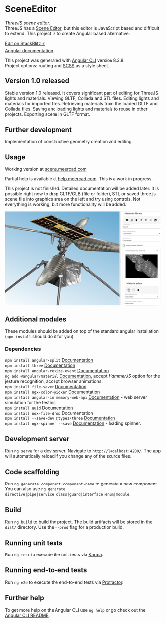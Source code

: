 # SceneEditor

*ThreeJS scene editor.*  
ThreeJS has a [Scene Editor](https://threejs.org/editor/), but this editor is JavaScript based and difficult to extend. This project is to create Angular based alternative.

[Edit on StackBlitz ⚡️](https://stackblitz.com/github/VJigouline/SceneEditor)  
[Angular documentation](https://angular.io/docs)

This project was generated with [Angular CLI](https://github.com/angular/angular-cli) version 8.3.8.  
Project options: routing and [SCSS](https://sass-lang.com/documentation) as a style sheet.

## Version 1.0 released

Stable version 1.0 released. It covers significant part of editing for ThreeJS lights and materials. Viewing GLTF, Collada and STL files. Editing lights and materials for imported files. Retrieving materials from the loaded GLTF and Collada files. Saving and loading lights and materials to reuse in other projects. Exporting scene in GLTF format.

## Further development
Implementation of constructive geometry creation and editing.

## Usage
Working version at [scene.meercad.com](http://scene.meercad.com)

Partial help is available at [help.meercad.com](https://help.meercad.com). This is a work in progress.

This project is not finished. Detailed documentation will be added later.
It is possible right now to drop GLTF/GLB (file or folder), STL or saved three.js scene file into graphics area on the left and try using controls. Not everything is working, but more functionality will be added.

![Scene](Images/Scene2.png)

## Additional modules

These modules should be added on top of the standard angular installation (`npm install` should do it for you)

### Dependencies

`npm install angular-split` [Documentation](https://bertrandg.github.io/angular-split/#/documentation)  
`npm install three` [Documentation](https://threejs.org/docs/#manual/en/introduction/Import-via-modules)  
`npm install angular-resize-event` [Documentation](https://www.npmjs.com/package/angular-resize-event)  
`ng add @angular/material` [Documentation](https://material.angular.io/guide/getting-started), accept _HammerJS_ option for the jesture recognition, accept browser animations.  
`npm install file-saver` [Documentation](https://www.npmjs.com/package/file-saver)  
`npm install ngx-color-picker` [Documentation](https://www.npmjs.com/package/ngx-color-picker)  
`npm install angular-in-memory-web-api` [Documentation](https://angular.io/tutorial/toh-pt6) - web server simulation for the testing  
`npm install uuid` [Documentation](https://www.npmjs.com/package/uuid)  
`npm install ngx-file-drop` [Documentation](https://www.npmjs.com/package/ngx-file-drop)  
`npm install --save-dev @types/three` [Documentation](https://github.com/DefinitelyTyped/DefinitelyTyped)  
`npm install ngx-spinner --save` [Documentation](https://www.npmjs.com/package/ngx-spinner) - loading spinner.

## Development server

Run `ng serve` for a dev server. Navigate to `http://localhost:4200/`. The app will automatically reload if you change any of the source files.

## Code scaffolding

Run `ng generate component component-name` to generate a new component. You can also use `ng generate directive|pipe|service|class|guard|interface|enum|module`.

## Build

Run `ng build` to build the project. The build artifacts will be stored in the `dist/` directory. Use the `--prod` flag for a production build.

## Running unit tests

Run `ng test` to execute the unit tests via [Karma](https://karma-runner.github.io).

## Running end-to-end tests

Run `ng e2e` to execute the end-to-end tests via [Protractor](http://www.protractortest.org/).

## Further help

To get more help on the Angular CLI use `ng help` or go check out the [Angular CLI README](https://github.com/angular/angular-cli/blob/master/README.md).
